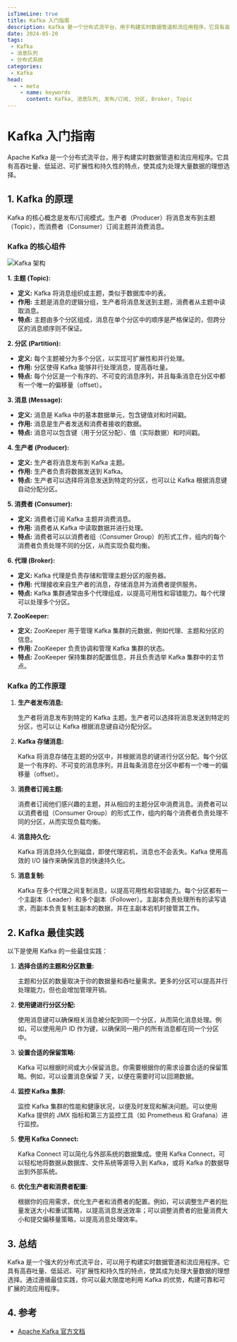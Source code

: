 ```yaml
---
isTimeLine: true
title: Kafka 入门指南
description: Kafka 是一个分布式流平台，用于构建实时数据管道和流应用程序。它具有高吞吐量、低延迟、可扩展性和持久性的特点，使其成为处理大量数据的理想选择。
date: 2024-05-20
tags:
 - Kafka
 - 消息队列
 - 分布式系统
categories:
 - Kafka
head:
  - - meta
    - name: keywords
      content: Kafka, 消息队列, 发布/订阅, 分区, Broker, Topic
---
```


# Kafka 入门指南

Apache Kafka 是一个分布式流平台，用于构建实时数据管道和流应用程序。它具有高吞吐量、低延迟、可扩展性和持久性的特点，使其成为处理大量数据的理想选择。

## 1. Kafka 的原理

Kafka 的核心概念是发布/订阅模式。生产者（Producer）将消息发布到主题（Topic），而消费者（Consumer）订阅主题并消费消息。

### Kafka 的核心组件

![Kafka 架构](https://img.lixu.dev/rest/2024/05/TKyF7eK.png)

**1. 主题 (Topic):**

* **定义:** Kafka 将消息组织成主题，类似于数据库中的表。
* **作用:** 主题是消息的逻辑分组，生产者将消息发送到主题，消费者从主题中读取消息。
* **特点:** 主题由多个分区组成，消息在单个分区中的顺序是严格保证的，但跨分区的消息顺序则不保证。

**2. 分区 (Partition):**

* **定义:** 每个主题被分为多个分区，以实现可扩展性和并行处理。
* **作用:** 分区使得 Kafka 能够并行处理消息，提高吞吐量。
* **特点:** 每个分区是一个有序的、不可变的消息序列，并且每条消息在分区中都有一个唯一的偏移量（offset）。

**3. 消息 (Message):**

* **定义:** 消息是 Kafka 中的基本数据单元，包含键值对和时间戳。
* **作用:** 消息是生产者发送和消费者接收的数据。
* **特点:** 消息可以包含键（用于分区分配）、值（实际数据）和时间戳。

**4. 生产者 (Producer):**

* **定义:** 生产者将消息发布到 Kafka 主题。
* **作用:** 生产者负责将数据发送到 Kafka。
* **特点:** 生产者可以选择将消息发送到特定的分区，也可以让 Kafka 根据消息键自动分配分区。

**5. 消费者 (Consumer):**

* **定义:** 消费者订阅 Kafka 主题并消费消息。
* **作用:** 消费者从 Kafka 中读取数据并进行处理。
* **特点:** 消费者可以以消费者组（Consumer Group）的形式工作，组内的每个消费者负责处理不同的分区，从而实现负载均衡。

**6. 代理 (Broker):**

* **定义:** Kafka 代理是负责存储和管理主题分区的服务器。
* **作用:** 代理接收来自生产者的消息，存储消息并为消费者提供服务。
* **特点:** Kafka 集群通常由多个代理组成，以提高可用性和容错能力。每个代理可以处理多个分区。

**7. ZooKeeper:**

* **定义:** ZooKeeper 用于管理 Kafka 集群的元数据，例如代理、主题和分区的信息。
* **作用:** ZooKeeper 负责协调和管理 Kafka 集群的状态。
* **特点:** ZooKeeper 保持集群的配置信息，并且负责选举 Kafka 集群中的主节点。

### Kafka 的工作原理

1. **生产者发布消息:**

   生产者将消息发布到特定的 Kafka 主题。生产者可以选择将消息发送到特定的分区，也可以让 Kafka 根据消息键自动分配分区。

2. **Kafka 存储消息:**

   Kafka 将消息存储在主题的分区中，并根据消息的键进行分区分配。每个分区是一个有序的、不可变的消息序列，并且每条消息在分区中都有一个唯一的偏移量（offset）。

3. **消费者订阅主题:**

   消费者订阅他们感兴趣的主题，并从相应的主题分区中消费消息。消费者可以以消费者组（Consumer Group）的形式工作，组内的每个消费者负责处理不同的分区，从而实现负载均衡。

4. **消息持久化:**

   Kafka 将消息持久化到磁盘，即使代理宕机，消息也不会丢失。Kafka 使用高效的 I/O 操作来确保消息的快速持久化。

5. **消息复制:**

   Kafka 在多个代理之间复制消息，以提高可用性和容错能力。每个分区都有一个主副本（Leader）和多个副本（Follower）。主副本负责处理所有的读写请求，而副本负责复制主副本的数据，并在主副本宕机时接管其工作。

## 2. Kafka 最佳实践

以下是使用 Kafka 的一些最佳实践：

1. **选择合适的主题和分区数量:**

   主题和分区的数量取决于你的数据量和吞吐量需求。更多的分区可以提高并行处理能力，但也会增加管理开销。

2. **使用键进行分区分配:**

   使用消息键可以确保相关消息被分配到同一个分区，从而简化消息处理。例如，可以使用用户 ID 作为键，以确保同一用户的所有消息都在同一个分区中。

3. **设置合适的保留策略:**

   Kafka 可以根据时间或大小保留消息。你需要根据你的需求设置合适的保留策略。例如，可以设置消息保留 7 天，以便在需要时可以回溯数据。

4. **监控 Kafka 集群:**

   监控 Kafka 集群的性能和健康状况，以便及时发现和解决问题。可以使用 Kafka 提供的 JMX 指标和第三方监控工具（如 Prometheus 和 Grafana）进行监控。

5. **使用 Kafka Connect:**

   Kafka Connect 可以简化与外部系统的数据集成。使用 Kafka Connect，可以轻松地将数据从数据库、文件系统等源导入到 Kafka，或将 Kafka 的数据导出到外部系统。

6. **优化生产者和消费者配置:**

   根据你的应用需求，优化生产者和消费者的配置。例如，可以调整生产者的批量发送大小和重试策略，以提高消息发送效率；可以调整消费者的批量消费大小和提交偏移量策略，以提高消息处理效率。

## 3. 总结

Kafka 是一个强大的分布式流平台，可以用于构建实时数据管道和流应用程序。它具有高吞吐量、低延迟、可扩展性和持久性的特点，使其成为处理大量数据的理想选择。通过遵循最佳实践，你可以最大限度地利用 Kafka 的优势，构建可靠和可扩展的流应用程序。

## 4. 参考

* [Apache Kafka 官方文档](https://kafka.apache.org/documentation/)